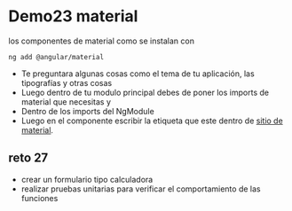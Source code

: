 # Demo23 material

los componentes de material como se instalan con

```
ng add @angular/material
```

- Te preguntara algunas cosas como el tema de tu aplicación, las tipografías y otras cosas
- Luego dentro de tu modulo principal debes de poner los imports de material que necesitas y 
- Dentro de los imports del NgModule
- Luego en el componente escribir la etiqueta que este dentro de [sitio de material](https://material.angular.io/components/categories).

## reto 27 

- crear un formulario tipo calculadora
- realizar pruebas unitarias para verificar el comportamiento de las funciones 